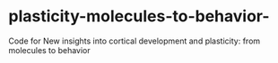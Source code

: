 # plasticity-molecules-to-behavior-
Code for New insights into cortical development and plasticity: from molecules to behavior 
